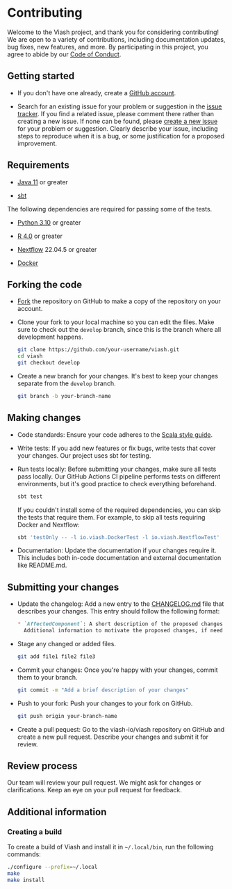 # Contributing

Welcome to the Viash project, and thank you for considering contributing! We are open to a variety of contributions, including documentation updates, bug fixes, new features, and more. By participating in this project, you agree to abide by our [Code of Conduct](CONDUCT.md).

## Getting started

* If you don't have one already, create a [GitHub account](https://github.com/signup/join).

* Search for an existing issue for your problem or suggestion in the [issue tracker](https://github.com/viash-io/viash/issues). If you find a related issue, please comment there rather than creating a new issue. If none can be found, please [create a new issue](https://github.com/viash-io/viash/issues/new) for your problem or suggestion. Clearly describe your issue, including steps to reproduce when it is a bug, or some justification for a proposed improvement.

## Requirements

* [Java 11](https://www.oracle.com/java/technologies/javase-jdk11-downloads.html) or greater

* [sbt](https://www.scala-sbt.org/)

The following dependencies are required for passing some of the tests.

* [Python 3.10](https://www.python.org/downloads/) or greater

* [R 4.0](https://www.r-project.org/) or greater

* [Nextflow](https://www.nextflow.io/) 22.04.5 or greater

* [Docker](https://www.docker.com/)

## Forking the code

* [Fork](https://github.com/viash-io/viash/#fork-destination-box) the repository on GitHub to make a copy of the repository on your account.

* Clone your fork to your local machine so you can edit the files. Make sure to check out the `develop` branch, since this is the branch where all development happens.

  ```bash
  git clone https://github.com/your-username/viash.git
  cd viash
  git checkout develop
  ```

* Create a new branch for your changes. It's best to keep your changes separate from the `develop` branch.

  ```bash
  git branch -b your-branch-name
  ```

## Making changes

* Code standards: Ensure your code adheres to the [Scala style guide](https://docs.scala-lang.org/style/).

* Write tests: If you add new features or fix bugs, write tests that cover your changes. Our project uses sbt for testing.

* Run tests locally: Before submitting your changes, make sure all tests pass locally. Our GitHub Actions CI pipeline performs tests on different environments, but it's good practice to check everything beforehand.

  ```bash
  sbt test
  ```

  If you couldn't install some of the required dependencies, you can skip the tests that require them. For example, to skip all tests requiring Docker and Nextflow:

  ```bash
  sbt 'testOnly -- -l io.viash.DockerTest -l io.viash.NextflowTest'
  ```

* Documentation: Update the documentation if your changes require it. This includes both in-code documentation and external documentation like README.md.

## Submitting your changes

* Update the changelog: Add a new entry to the [CHANGELOG.md](CHANGELOG.md) file that describes your changes. This entry should follow the following format:

  ```markdown
  * `AffectedComponent`: A short description of the proposed changes (#issue, PR #pr, by @contributor).
    Additional information to motivate the proposed changes, if need be.
  ```

* Stage any changed or added files.

  ```sh
  git add file1 file2 file3
  ```

* Commit your changes: Once you're happy with your changes, commit them to your branch.

  ```sh
  git commit -m "Add a brief description of your changes"
  ```

* Push to your fork: Push your changes to your fork on GitHub.

  ```sh
  git push origin your-branch-name
  ```

* Create a pull pequest: Go to the viash-io/viash repository on GitHub and create a new pull request. Describe your changes and submit it for review.

## Review process

Our team will review your pull request. We might ask for changes or clarifications. Keep an eye on your pull request for feedback.

## Additional information

### Creating a build

To create a build of Viash and install it in `~/.local/bin`, run the following commands:

```bash
./configure --prefix=~/.local
make
make install
```